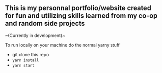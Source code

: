 ## This is my personnal portfolio/website created for fun and utilizing skills learned from my co-op and random side projects

~(Currently in development)~

To run locally on your machine do the normal yarny stuff

- git clone this repo
- ```yarn install```
- ```yarn start```
